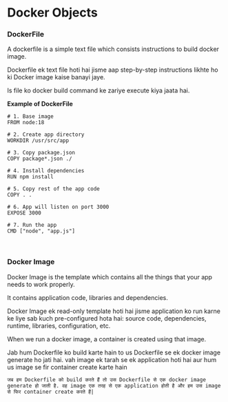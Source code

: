 # Docker Objects

### DockerFile

A dockerfile is a simple text file which consists instructions to build docker image.

Dockerfile ek text file hoti hai jisme aap step-by-step instructions likhte ho ki Docker image kaise banayi jaye.

Is file ko docker build command ke zariye execute kiya jaata hai.

**Example of DockerFile**

```
# 1. Base image
FROM node:18

# 2. Create app directory
WORKDIR /usr/src/app

# 3. Copy package.json
COPY package*.json ./

# 4. Install dependencies
RUN npm install

# 5. Copy rest of the app code
COPY . .

# 6. App will listen on port 3000
EXPOSE 3000

# 7. Run the app
CMD ["node", "app.js"]
```

<br>

### Docker Image

Docker Image is the template which contains all the things that your app needs to work properly.

It contains application code, libraries and dependencies.

Docker Image ek read-only template hoti hai jisme application ko run karne ke liye sab kuch pre-configured hota hai: source code, dependencies, runtime, libraries, configuration, etc.

When we run a docker image, a container is created using that image.

Jab hum Dockerfile ko build karte hain to us Dockerfile se ek docker image generate ho jati hai. vah image ek tarah se ek application hoti hai aur hum us image se fir container create karte hain

```जब हम Dockerfile को build करते हैं तो उस Dockerfile से एक docker image generate हो जाती है. वह image एक तरह से एक application होती है और हम उस image से फिर container create करते हैं|```

